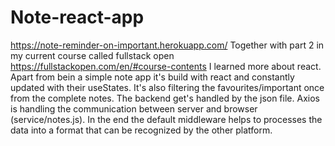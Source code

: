 # Note-react-app
https://note-reminder-on-important.herokuapp.com/   Together with part 2 in my current course called fullstack open https://fullstackopen.com/en/#course-contents I learned more about react. Apart from bein a simple note app it's build with react and constantly updated with their useStates. It's also filtering the favourites/important once from the complete notes.  The backend get's handled by the json file. Axios is handling the communication between server and browser (service/notes.js). In the end the default middleware helps to processes the data into a format that can be recognized by the other platform. 
